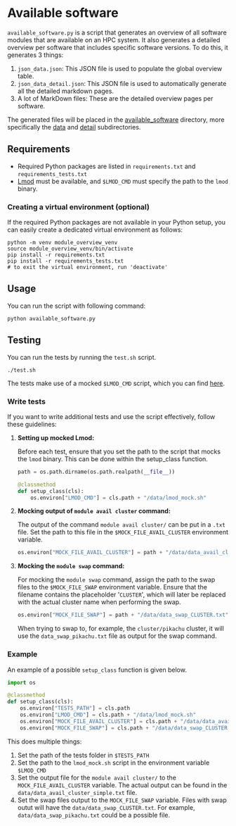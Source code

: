 # Available software

`available_software.py` is a script that generates an overview of all software modules that are available on an HPC system.
It also generates a detailed overview per software that includes specific software versions.
To do this, it generates 3 things:
1. `json_data.json`: This JSON file is used to populate the global overview table.
2. `json_data_detail.json`: This JSON file is used to automatically generate all the detailed markdown pages.
3. A lot of MarkDown files: These are the detailed overview pages per software.

The generated files will be placed in the [available_software](/docs/available_software) directory,
more specifically the [data](/docs/available_software/data) 
and [detail](/docs/available_software/detail) subdirectories.

## Requirements
- Required Python packages are listed in `requirements.txt` and `requirements_tests.txt`
- [Lmod](https://github.com/TACC/Lmod) must be available, and `$LMOD_CMD` must specify the path to the `lmod` binary.


### Creating a virtual environment (optional)

If the required Python packages are not available in your Python setup,
you can easily create a dedicated virtual environment as follows:

```shell
python -m venv module_overview_venv
source module_overview_venv/bin/activate
pip install -r requirements.txt
pip install -r requirements_tests.txt
# to exit the virtual environment, run 'deactivate'
```

## Usage
You can run the script with following command:

```shell
python available_software.py
```

## Testing
You can run the tests by running the `test.sh` script.
```shell
./test.sh
```

The tests make use of a mocked `$LMOD_CMD` script, which you can find [here](tests/data/lmod_mock.sh).

### Write tests
If you want to write additional tests and use the script effectively, follow these guidelines:


1. **Setting up mocked Lmod:**

   Before each test, ensure that you set the path to the script that mocks the `lmod` binary.
   This can be done within the setup_class function.
   ```python
   path = os.path.dirname(os.path.realpath(__file__))
   
   @classmethod
   def setup_class(cls):
       os.environ["LMOD_CMD"] = cls.path + "/data/lmod_mock.sh"
   ``` 

2. **Mocking output of `module avail cluster` command:**

   The output of the command `module avail cluster/` can be put in a `.txt` file. 
   Set the path to this file in the `$MOCK_FILE_AVAIL_CLUSTER` environment variable.
   ```python
   os.environ["MOCK_FILE_AVAIL_CLUSTER"] = path + "/data/data_avail_cluster_simple.txt"
   ```
   
3. **Mocking the `module swap` command:**

   For mocking the `module swap` command, assign the path to the swap files to the `$MOCK_FILE_SWAP` environment variable.
   Ensure that the filename contains the placeholder '`CLUSTER`', 
   which will later be replaced with the actual cluster name when performing the swap.

   ```python
   os.environ["MOCK_FILE_SWAP"] = path + "/data/data_swap_CLUSTER.txt"
   ```
   When trying to swap to, for example, the `cluster/pikachu` cluster,
   it will use the `data_swap_pikachu.txt` file as output for the swap command.
   
### Example 
An example of a possible `setup_class` function is given below.
```python
import os

@classmethod
def setup_class(cls):
    os.environ["TESTS_PATH"] = cls.path
    os.environ["LMOD_CMD"] = cls.path + "/data/lmod_mock.sh"
    os.environ["MOCK_FILE_AVAIL_CLUSTER"] = cls.path + "/data/data_avail_cluster_simple.txt"
    os.environ["MOCK_FILE_SWAP"] = cls.path + "/data/data_swap_CLUSTER.txt"
```

This does multiple things:
1. Set the path of the tests folder in `$TESTS_PATH`
2. Set the path to the `lmod_mock.sh` script in the environment variable `$LMOD_CMD`
3. Set the output file for the `module avail cluster/` to the `MOCK_FILE_AVAIL_CLUSTER` variable.
   The actual output can be found in the `data/data_avail_cluster_simple.txt` file.
4. Set the swap files output to the `MOCK_FILE_SWAP` variable.
   Files with swap outut will have the `data/data_swap_CLUSTER.txt`.
   For example, `data/data_swap_pikachu.txt` could be a possible file.

